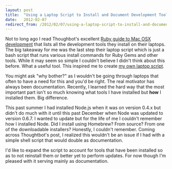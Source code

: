 ```yaml
---
layout: post
title:  "Using a Laptop Script to Install and Document Development Tools"
date:   2012-02-07
redirect_from: /2012/02/07/using-a-laptop-script-to-install-and-document-development-tools/
---
```


Not to long ago I read Thoughbot's excellent [Ruby guide to Mac OSX development](http://robots.thoughtbot.com/post/8700977975/2011-rubyists-guide-to-a-mac-os-x-development) that lists all the development tools they install on their laptops. The big takeaway for me was the last step their laptop script which is just a bash script that runs various install commands for Ruby Gems and other tools. While it may seem so simple I couldn't believe I didn't think about this before. What a useful tool. This inspired me to create [my own laptop script](https://github.com/javierjulio/laptop).

You might ask "why bother?" as I wouldn't be going through laptops that often to have a need for this and you'd be right. The real motivator has always been documentation. Recently, I learned the hard way that the most important part isn't so much knowing what tools I have installed but **how** I installed them. Big difference.

This past summer I had installed Node.js when it was on version 0.4.x but didn't do much with it until this past December when Node was updated to version 0.6.7. I wanted to update but for the life of me I couldn't remember how I installed Node. Did I install using Homebrew? From source? From one of the downloadable installers? Honestly, I couldn't remember. Coming across Thoughtbot's post, I realized this wouldn't be an issue if I had with a simple shell script that would double as documentation.

I'd like to expand the script to account for tools that have been installed so as to not reinstall them or better yet to perform updates. For now though I'm pleased with it serving mainly as documentation.
